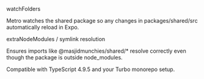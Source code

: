 watchFolders

Metro watches the shared package so any changes in packages/shared/src automatically reload in Expo.

extraNodeModules / symlink resolution

Ensures imports like @masjidmunchies/shared/* resolve correctly even though the package is outside node_modules.

Compatible with TypeScript 4.9.5 and your Turbo monorepo setup.